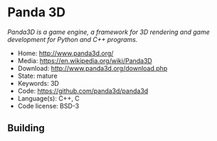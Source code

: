 # Panda 3D

_Panda3D is a game engine, a framework for 3D rendering and game development for Python and C++ programs._

- Home: http://www.panda3d.org/
- Media: https://en.wikipedia.org/wiki/Panda3D
- Download: http://www.panda3d.org/download.php
- State: mature
- Keywords: 3D
- Code: https://github.com/panda3d/panda3d
- Language(s): C++, C
- Code license: BSD-3

## Building


